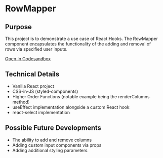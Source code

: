 # RowMapper

## Purpose

This project is to demonstrate a use case of React Hooks. The RowMapper component encapsulates the functionality of the adding and removal of rows via specified user inputs.

[Open In Codesandbox](https://codesandbox.io/s/github/cwalkerspiers/RowMapper)

## Technical Details

- Vanilla React project
- CSS-in-JS (styled-components)
- Higher Order Functions (notable example being the renderColumns method)
- useEffect implementation alongside a custom React hook
- react-select implementation


## Possible Future Developments

- The ability to add and remove columns
- Adding custom input components via props
- Adding additional styling parameters
